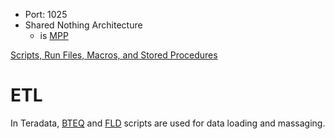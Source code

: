 - Port: 1025
- Shared Nothing Architecture
  - is [MPP](https://github.com/davidkhala/As-Architect/blob/main/concepts/tech/MPP.md)

[Scripts, Run Files, Macros, and Stored Procedures](https://github.com/davidkhala/data-warehouse/blob/main/teradata/stored-procedures.md)

# ETL
In Teradata, [BTEQ](./BTEQ.md) and [FLD](./FLD.md) scripts are used for data loading and massaging.



